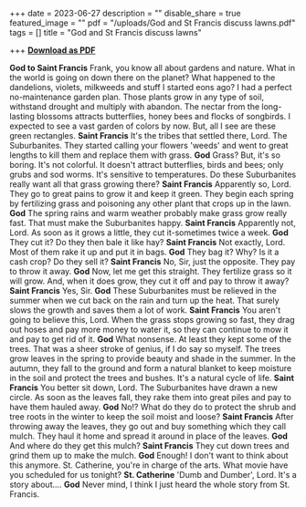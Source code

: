 +++
date = 2023-06-27
description = ""
disable_share = true
featured_image = ""
pdf = "/uploads/God and St Francis discuss lawns.pdf"
tags = []
title = "God and St Francis discuss lawns"

+++
[**Download as PDF**](/uploads/god-and-st-francis-discuss-lawns.pdf)

**God to Saint Francis** Frank, you know all about gardens and nature. What in the world is going on down there on the planet? What happened to the dandelions, violets, milkweeds and stuff I started eons ago? I had a perfect no-maintenance garden plan. Those plants grow in any type of soil, withstand drought and multiply with abandon. The nectar from the long-lasting blossoms attracts butterflies, honey bees and flocks of songbirds. I expected to see a vast garden of colors by now. But, all I see are these green rectangles. 
**Saint Francis** It's the tribes that settled there, Lord. The Suburbanites. They started calling your flowers 'weeds' and went to great lengths to kill them and replace them with grass.
**God** Grass? But, it's so boring. It's not colorful. It doesn't attract butterflies, birds and bees; only grubs and sod worms. It's sensitive to temperatures. Do these Suburbanites really want all that grass growing there? 
**Saint Francis** Apparently so, Lord. They go to great pains to grow it and keep it green. They begin each spring by fertilizing grass and poisoning any other plant that crops up in the lawn. 
**God** The spring rains and warm weather probably make grass grow really fast. That must make the Suburbanites happy. 
**Saint Francis** Apparently not, Lord. As soon as it grows a little, they cut it-sometimes twice a week. 
**God** They cut it? Do they then bale it like hay? 
**Saint Francis** Not exactly, Lord. Most of them rake it up and put it in bags. 
**God** They bag it? Why? Is it a cash crop? Do they sell it? 
**Saint Francis** No, Sir, just the opposite. They pay to throw it away. 
**God** Now, let me get this straight. They fertilize grass so it will grow. And, when it does grow, they cut it off and pay to throw it away? 
**Saint Francis** Yes, Sir. 
**God** These Suburbanites must be relieved in the summer when we cut back on the rain and turn up the heat. That surely slows the growth and saves them a lot of work. 
**Saint Francis** You aren't going to believe this, Lord. When the grass stops growing so fast, they drag out hoses and pay more money to water it, so they can continue to mow it and pay to get rid of it. 
**God** What nonsense. At least they kept some of the trees. That was a sheer stroke of genius, if I do say so myself. The trees grow leaves in the spring to provide beauty and shade in the summer. In the autumn, they fall to the ground and form a natural blanket to keep moisture in the soil and protect the trees and bushes. It's a natural cycle of life. 
**Saint Francis** You better sit down, Lord. The Suburbanites have drawn a new circle. As soon as the leaves fall, they rake them into great piles and pay to have them hauled away. 
**God** No!? What do they do to protect the shrub and tree roots in the winter to keep the soil moist and loose? 
**Saint Francis** After throwing away the leaves, they go out and buy something which they call mulch. They haul it home and spread it around in place of the leaves. 
**God** And where do they get this mulch? 
**Saint Francis** They cut down trees and grind them up to make the mulch. 
**God** Enough! I don't want to think about this anymore. St. Catherine, you're in charge of the arts. What movie have you scheduled for us tonight? 
**St. Catherine** 'Dumb and Dumber', Lord. It's a story about.... 
**God** Never mind, I think I just heard the whole story from St. Francis.